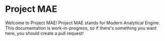 # Project MAE

Welcome to Project MAE! Project MAE stands for Modern Analytical Engine. This
documentation is work-in-progress, so if there's something you want here, you should
create a pull request!
